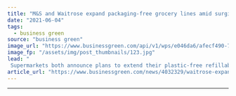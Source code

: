 ```yaml
---
title: "M&S and Waitrose expand packaging-free grocery lines amid surging sales"
date: "2021-06-04"
tags: 
  - business green
source: "business green"
image_url: "https://www.businessgreen.com/api/v1/wps/e046da6/afecf490-7fa3-40ed-b440-738c59d10968/5/Fill-Your-Own-2-185x114.jpg"
image_fp: "/assets/img/post_thumbnails/123.jpg"
lead: "
 Supermarkets both announce plans to extend their plastic-free refillable grocery services in response to growing demand ..."
article_url: "https://www.businessgreen.com/news/4032329/waitrose-expand-packaging-free-grocery-lines-amid-surging-sales"
---
```


---
